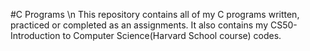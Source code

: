 #C Programs \n
This repository contains all of my C programs written, practiced or completed as an assignments.
It also contains my CS50- Introduction to Computer Science(Harvard School course) codes.
